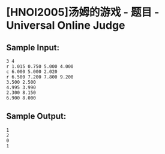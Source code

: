 # [HNOI2005]汤姆的游戏 - 题目 - Universal Online Judge


## Sample Input: 
```
3 4                                       
r 1.015 0.750 5.000 4.000                 
c 6.000 5.000 2.020                       
r 6.500 7.200 7.800 9.200                 
3.500 2.500
4.995 3.990
2.300 8.150
6.900 8.000
```

## Sample Output: 
```
1
2
0
1
```
